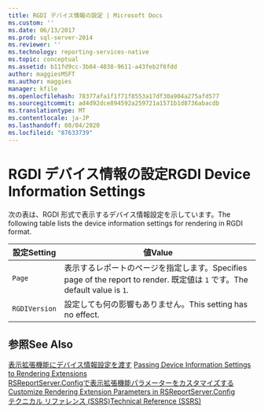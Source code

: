 ```yaml
---
title: RGDI デバイス情報の設定 | Microsoft Docs
ms.custom: ''
ms.date: 06/13/2017
ms.prod: sql-server-2014
ms.reviewer: ''
ms.technology: reporting-services-native
ms.topic: conceptual
ms.assetid: b11fd9cc-3b84-4038-9611-a43feb2f6fdd
author: maggiesMSFT
ms.author: maggies
manager: kfile
ms.openlocfilehash: 78377afa1f1f71f8553a17df30a904a275afd577
ms.sourcegitcommit: ad4d92dce894592a259721a1571b1d8736abacdb
ms.translationtype: MT
ms.contentlocale: ja-JP
ms.lasthandoff: 08/04/2020
ms.locfileid: "87633739"
---
```

# <a name="rgdi-device-information-settings"></a><span data-ttu-id="4ba6c-102">RGDI デバイス情報の設定</span><span class="sxs-lookup"><span data-stu-id="4ba6c-102">RGDI Device Information Settings</span></span>
  <span data-ttu-id="4ba6c-103">次の表は、RGDI 形式で表示するデバイス情報設定を示しています。</span><span class="sxs-lookup"><span data-stu-id="4ba6c-103">The following table lists the device information settings for rendering in RGDI format.</span></span>  
  
|<span data-ttu-id="4ba6c-104">設定</span><span class="sxs-lookup"><span data-stu-id="4ba6c-104">Setting</span></span>|<span data-ttu-id="4ba6c-105">値</span><span class="sxs-lookup"><span data-stu-id="4ba6c-105">Value</span></span>|  
|-------------|-----------|  
|`Page`|<span data-ttu-id="4ba6c-106">表示するレポートのページを指定します。</span><span class="sxs-lookup"><span data-stu-id="4ba6c-106">Specifies page of the report to render.</span></span> <span data-ttu-id="4ba6c-107">既定値は `1` です。</span><span class="sxs-lookup"><span data-stu-id="4ba6c-107">The default value is `1`.</span></span>|  
|`RGDIVersion`|<span data-ttu-id="4ba6c-108">設定しても何の影響もありません。</span><span class="sxs-lookup"><span data-stu-id="4ba6c-108">This setting has no effect.</span></span>|  
  
## <a name="see-also"></a><span data-ttu-id="4ba6c-109">参照</span><span class="sxs-lookup"><span data-stu-id="4ba6c-109">See Also</span></span>  
 <span data-ttu-id="4ba6c-110">[表示拡張機能にデバイス情報設定を渡す](report-server-web-service/net-framework/passing-device-information-settings-to-rendering-extensions.md) </span><span class="sxs-lookup"><span data-stu-id="4ba6c-110">[Passing Device Information Settings to Rendering Extensions](report-server-web-service/net-framework/passing-device-information-settings-to-rendering-extensions.md) </span></span>  
 <span data-ttu-id="4ba6c-111">[RSReportServer.Configで表示拡張機能パラメーターをカスタマイズする](customize-rendering-extension-parameters-in-rsreportserver-config.md) </span><span class="sxs-lookup"><span data-stu-id="4ba6c-111">[Customize Rendering Extension Parameters in RSReportServer.Config](customize-rendering-extension-parameters-in-rsreportserver-config.md) </span></span>  
 [<span data-ttu-id="4ba6c-112">テクニカル リファレンス (SSRS)</span><span class="sxs-lookup"><span data-stu-id="4ba6c-112">Technical Reference &#40;SSRS&#41;</span></span>](../../2014/reporting-services/technical-reference-ssrs.md)  
  
  
